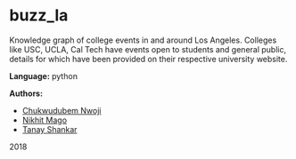 # buzz_la

Knowledge graph of college events in and around Los Angeles. Colleges like USC, UCLA, Cal Tech have events open to students and general public, details for which have been provided on their respective university website.

**Language:** python

**Authors:**

- [Chukwudubem Nwoji](https://github.com/Chukudubem)
- [Nikhit Mago](https://github.com/nikhitmago)
- [Tanay Shankar](https://github.com/tanaysh7)


2018

